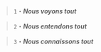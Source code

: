 > `1`・***Nous __voyons__ tout***

> `2`・***Nous __entendons__ tout***

> `3`・***Nous __connaissons__ tout***
